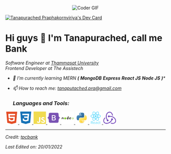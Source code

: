<p align="center">

  <img src="https://media.giphy.com/media/SWoSkN6DxTszqIKEqv/giphy.gif" alt="Coder GIF" width="500" height="400">
  
</p>
<a href="https://app.daily.dev/tpcbankk"><img src="https://api.daily.dev/devcards/c565090c025248738e5500dbc07c0adb.png?r=q28" width="400" alt="Tanapurached Praphakornviriya's Dev Card"/></a>


# Hi guys 👋 I'm Tanapurached, call me Bank
<p><em>Software Engineer at <a href="https://tu.ac.th/">Thammasat University</a></br>Frontend Developer at The Assistech

- 🌱 I’m currently learning MERN **(** **MongoDB** **Express** **React JS** **Node JS** **)***
- 📫 How to reach me: tanaputached.pra@gmail.com

  <h3 align="left">Languages and Tools:</h3>
      
<p align="left"> 
   <a href="https://www.w3.org/html/" target="_blank"> <img src="https://github.com/devicons/devicon/blob/master/icons/html5/html5-plain.svg" alt="html5" width="40" height="40"/> </a>  
  <a href="https://www.w3schools.com/css/" target="_blank"> <img src="https://github.com/devicons/devicon/blob/master/icons/css3/css3-plain.svg" alt="css3" width="40" height="40"/> </a> 
  <a href="https://developer.mozilla.org/en-US/docs/Web/JavaScript" target="_blank"> <img src="https://github.com/devicons/devicon/blob/master/icons/javascript/javascript-plain.svg" alt="javascript" width="40" height="40"/> </a>
  <a href="https://getbootstrap.com" target="_blank"> 
  <img src="https://github.com/devicons/devicon/blob/master/icons/bootstrap/bootstrap-plain.svg" alt="bootstrap" width="40" height="40"/>
  </a>        
  <a href="https://nodejs.org" target="_blank"> <img src="https://github.com/devicons/devicon/blob/master/icons/nodejs/nodejs-original-wordmark.svg" alt="nodejs" width="40" height="40"/> </a>         
  <a href="https://www.python.org" target="_blank"> <img src="https://github.com/devicons/devicon/blob/master/icons/python/python-original.svg" alt="python" width="40" height="40"/> </a>        
  <a href="https://reactjs.org/" target="_blank"> <img src="https://github.com/devicons/devicon/blob/master/icons/react/react-original-wordmark.svg" alt="react" width="40" height="40"/> </a>                 
  <a href="https://redux.js.org" target="_blank"> <img src="https://github.com/devicons/devicon/blob/master/icons/redux/redux-original.svg" alt="redux" width="40" height="40"/> </a>                       
  

----
Credit: [tpcbank](https://github.com/tpcbank)

Last Edited on: 20/01/2022
